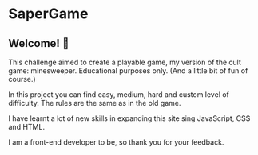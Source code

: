 # SaperGame
## Welcome! 👋


This challenge aimed to create a playable game, my version of the cult game: minesweeper. Educational purposes only. (And a little bit of fun of course.)

In this project you can find easy, medium, hard and custom level of difficulty. The rules are the same as in the old game. 

I have learnt a lot of new skills in expanding this site sing JavaScript, CSS and HTML. 

I am a front-end developer to be, so thank you for your feedback. 
